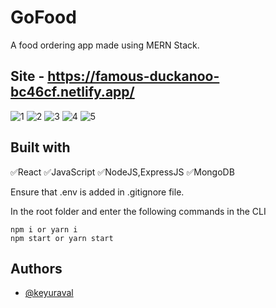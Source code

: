 # GoFood
A food ordering app made using MERN Stack.


## Site - https://famous-duckanoo-bc46cf.netlify.app/


![1](https://user-images.githubusercontent.com/96626624/219966749-f82b961d-13fc-4b5c-9059-faa613b2a5c9.png)
![2](https://user-images.githubusercontent.com/96626624/219966793-9750ee82-15ad-43f1-b76a-a7f807291ed9.png)
![3](https://user-images.githubusercontent.com/96626624/219966769-cf2f9740-3870-428d-8db0-8229e15dd02d.png)
![4](https://user-images.githubusercontent.com/96626624/219966772-4c1dfcae-6be8-4f96-8d5a-ecb8313d9fa2.png)
![5](https://user-images.githubusercontent.com/96626624/219966806-2c13845c-8a2d-42f5-b3bf-af431bd42ce8.png)


## Built with
✅React
✅JavaScript
✅NodeJS,ExpressJS
✅MongoDB

Ensure that .env is added in .gitignore file.

In the root folder and enter the following commands in the CLI

    npm i or yarn i
    npm start or yarn start

## Authors

- [@keyuraval](https://github.com/keyuraval)

